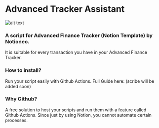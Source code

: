 # Advanced Tracker Assistant
![alt text](https://lh3.googleusercontent.com/u0iAZeAumadZxlMG3Pu31c3skiNanm2I3UIsIP3j1anpuZVGXe4kbHORXjS2ZZY54PzeIYXmoCZ_LGwWW2hmyfJm72RfuYIYwbXMxYbPv-FC8ZuD0OWJ_IQ7OSs_e22zgvNjUeZPOI-bU0fTMBHu-941s_eU0veonfglhoJRb7gIVTgMm9gXRjJqd1imyQyfOIRkmSKQwqup9zphEH-4e6ztuIHmk29Sox2rfCCP7jVDbRc5_hrmoJ151u1U85j0FPORRQuTklv60YUIjqT-pkBUoHudGstNUNMn-bRvn7be_nWgOIJMRpqztl8mFIcVFvK8oMYC4adS2pSR0Q-yjnT02_3o5GmBJ644ImLaZ-HJwzk1ge7fgC-6phblI0eYm2Uq2FJkNmQZwjS437HoDe9iAJx7-Nu2m5idxCGvhqAlm-znTCsJ5pGWWNKGMqreRr8pxaqt8y0MUzP54Z0yz9QUznbxaHJq9JzlEFIkPVAl7Ia3JdsNuBnGVtCGbXOG7K_iyLEbsMYrAvmj9AK5PB9CXu5PW943uDo5EUiSzlhluYh-raoXk_-cY-EkUU0cT41vLPv1xjhuEEXc06WlGwT6QRkuPQWf-FY9BNgcimdtfSVqRTsKIiz2e6BbWe6JYJnBKsBoy2fszWyiynljjZ_m-XPLNkKRv-1NBJ3PSmh1y6tL0OEFgwvEKbFgLlDi8UfY0Vjj3nEze-wrEuyOjkspqysIStkw8Aa4_r6EHjSkfxQFl9S0xsMZkabRa02BFPKCX2Q5VkxyBR884ZW_lkIlp9qMyCEiN-4hHOKGff5Ot0JtGPMovy5sbwrZH0G8cQN0vewHgDAA6Si9U7CSsM5LVk6t7qElkhlu6bKcmeSPN5MZkEt1JhQ9RVfxXjFkD3O7LKpEUc1FyGydM-UcyD3g-GzLTNx9QgJAptKHMKP3w0wIfeLXpdFwxoukzmAOdKsO-SaQL9B1NcpQQH3cAMiyRKVKXwoS80ocCh8hgHE5zxMGbQ045t8zMBl8PgcM09OSOKU4-wMo2kbsust6g8CAE8znpQYGQnDqjxErxHrraxdC6rJNnq6v3ItrRDKIx93mgYL0_ZKJCnK29VzKWg9ar02tpLSanFrV6F7jCYDdiwXbLDjwM_Tr9ueYn3Q4dES_iA=w1708-h961-s-no?authuser=0)
### A script for Advanced Finance Tracker (Notion Template) by Notioneo.
It is suitable for every transaction you have in your Advanced Finance Tracker.
### How to install?
Run your script easily with Github Actions.
Full Guide here: (scribe will be added soon)
### Why Github?
A free solution to host your scripts and run them with a feature called Github Actions.
Since just by using Notion, you cannot automate certain processes.
